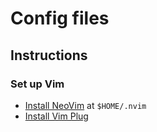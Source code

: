 # Config files


## Instructions

### Set up Vim
- [Install NeoVim](https://github.com/neovim/neovim/wiki/Installing-Neovim) at `$HOME/.nvim`
- [Install Vim Plug](https://github.com/junegunn/vim-plug)
